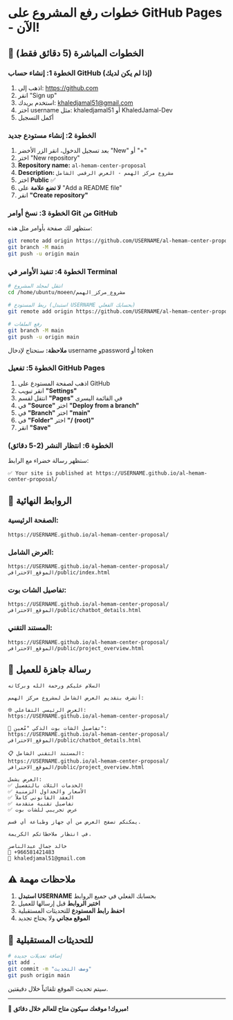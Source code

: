 # خطوات رفع المشروع على GitHub Pages - الآن!

## 🚀 الخطوات المباشرة (5 دقائق فقط)

### الخطوة 1: إنشاء حساب GitHub (إذا لم يكن لديك)
1. اذهب إلى: https://github.com
2. انقر "Sign up" 
3. استخدم بريدك: khaledjamal51@gmail.com
4. اختر username مثل: khaledjamal51 أو KhaledJamal-Dev
5. أكمل التسجيل

### الخطوة 2: إنشاء مستودع جديد
1. بعد تسجيل الدخول، انقر الزر الأخضر "New" أو "+"
2. اختر "New repository"
3. **Repository name:** `al-hemam-center-proposal`
4. **Description:** `مشروع مركز الهمم - العرض الرقمي الشامل`
5. اختر **Public** ✅
6. **لا تضع علامة** على "Add a README file"
7. انقر **"Create repository"**

### الخطوة 3: نسخ أوامر Git من GitHub
ستظهر لك صفحة بأوامر مثل هذه:
```bash
git remote add origin https://github.com/USERNAME/al-hemam-center-proposal.git
git branch -M main
git push -u origin main
```

### الخطوة 4: تنفيذ الأوامر في Terminal
```bash
# انتقل لمجلد المشروع
cd /home/ubuntu/moeen/مشروع_مركز_الهمم

# ربط المستودع (استبدل USERNAME بحسابك الفعلي)
git remote add origin https://github.com/USERNAME/al-hemam-center-proposal.git

# رفع الملفات
git branch -M main
git push -u origin main
```

**ملاحظة:** ستحتاج لإدخال username وpassword أو token

### الخطوة 5: تفعيل GitHub Pages
1. اذهب لصفحة المستودع على GitHub
2. انقر تبويب **"Settings"**
3. انتقل لقسم **"Pages"** في القائمة اليسرى
4. في **"Source"** اختر **"Deploy from a branch"**
5. في **"Branch"** اختر **"main"**
6. في **"Folder"** اختر **"/ (root)"**
7. انقر **"Save"**

### الخطوة 6: انتظار النشر (2-5 دقائق)
ستظهر رسالة خضراء مع الرابط:
```
✅ Your site is published at https://USERNAME.github.io/al-hemam-center-proposal/
```

## 🔗 الروابط النهائية

### الصفحة الرئيسية:
```
https://USERNAME.github.io/al-hemam-center-proposal/
```

### العرض الشامل:
```
https://USERNAME.github.io/al-hemam-center-proposal/الموقع_الاحترافي/public/index.html
```

### تفاصيل الشات بوت:
```
https://USERNAME.github.io/al-hemam-center-proposal/الموقع_الاحترافي/public/chatbot_details.html
```

### المستند التقني:
```
https://USERNAME.github.io/al-hemam-center-proposal/الموقع_الاحترافي/public/project_overview.html
```

## 📱 رسالة جاهزة للعميل

```
السلام عليكم ورحمة الله وبركاته

أتشرف بتقديم العرض الشامل لمشروع مركز الهمم:

🌐 العرض الرئيسي التفاعلي:
https://USERNAME.github.io/al-hemam-center-proposal/

🤖 تفاصيل الشات بوت الذكي "مُعين":
https://USERNAME.github.io/al-hemam-center-proposal/الموقع_الاحترافي/public/chatbot_details.html

📋 المستند التقني الشامل:
https://USERNAME.github.io/al-hemam-center-proposal/الموقع_الاحترافي/public/project_overview.html

العرض يشمل:
✅ الخدمات الثلاث بالتفصيل
✅ الأسعار والجداول الزمنية  
✅ العقد القانوني كاملاً
✅ تفاصيل تقنية متقدمة
✅ عرض تجريبي للشات بوت

يمكنكم تصفح العرض من أي جهاز وطباعة أي قسم.

في انتظار ملاحظاتكم الكريمة.

خالد جمال عبدالناصر  
📱 +966581421483  
📧 khaledjamal51@gmail.com
```

## ⚠️ ملاحظات مهمة

1. **استبدل USERNAME** بحسابك الفعلي في جميع الروابط
2. **اختبر الروابط** قبل إرسالها للعميل
3. **احفظ رابط المستودع** للتحديثات المستقبلية
4. **الموقع مجاني** ولا يحتاج تجديد

## 🔄 للتحديثات المستقبلية

```bash
# إضافة تعديلات جديدة
git add .
git commit -m "وصف التحديث"
git push origin main
```

سيتم تحديث الموقع تلقائياً خلال دقيقتين.

---

**🎉 مبروك! موقعك سيكون متاح للعالم خلال دقائق!**
